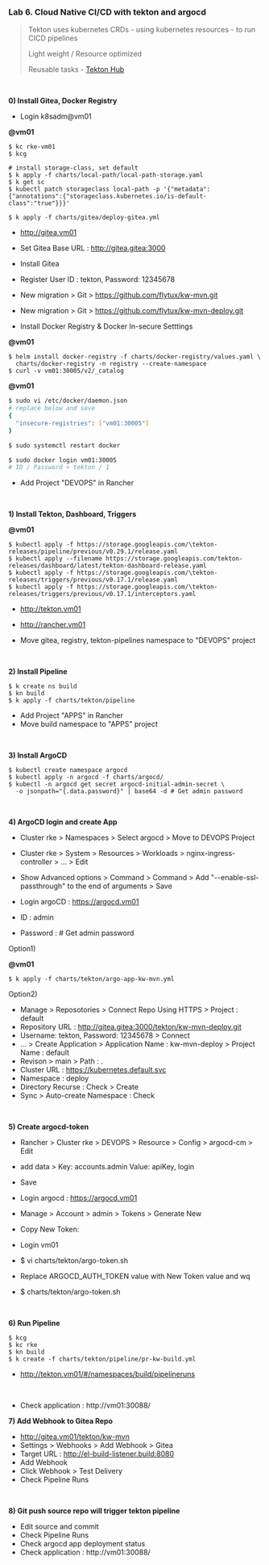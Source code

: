 ### Lab 6. Cloud Native CI/CD with tekton and argocd

> Tekton uses kubernetes CRDs - using kubernetes resources - to run CICD pipelines
> 
> Light weight / Resource optimized 
> 
> Reusable tasks - [Tekton Hub](https://hub.tekton.dev/)

&nbsp;

**0) Install Gitea, Docker Registry**

- Login k8sadm@vm01

**@vm01**

~~~
$ kc rke-vm01
$ kcg

# install storage-class, set default
$ k apply -f charts/local-path/local-path-storage.yaml
$ k get sc
$ kubectl patch storageclass local-path -p '{"metadata": {"annotations":{"storageclass.kubernetes.io/is-default-class":"true"}}}'

$ k apply -f charts/gitea/deploy-gitea.yml
~~~

- http://gitea.vm01
- Set Gitea Base URL : http://gitea.gitea:3000
- Install Gitea
- Register User ID : tekton, Password: 12345678
- New migration > Git > https://github.com/flytux/kw-mvn.git
- New migration > Git > https://github.com/flytux/kw-mvn-deploy.git

- Install Docker Registry & Docker In-secure Setttings

**@vm01**

~~~
$ helm install docker-registry -f charts/docker-registry/values.yaml \
  charts/docker-registry -n registry --create-namespace
$ curl -v vm01:30005/v2/_catalog

~~~

**@vm01**

```bash
$ sudo vi /etc/docker/daemon.json
# replace below and save
{ 
  "insecure-registries": ["vm01:30005"]
}

$ sudo systemctl restart docker

$ sudo docker login vm01:30005
# ID / Password > tekton / 1 
```

- Add Project "DEVOPS" in Rancher

&nbsp;

**1) Install Tekton, Dashboard, Triggers**

**@vm01**

~~~
$ kubectl apply -f https://storage.googleapis.com/\tekton-releases/pipeline/previous/v0.29.1/release.yaml
$ kubectl apply --filename https://storage.googleapis.com/tekton-releases/dashboard/latest/tekton-dashboard-release.yaml
$ kubectl apply -f https://storage.googleapis.com/\tekton-releases/triggers/previous/v0.17.1/release.yaml
$ kubectl apply -f https://storage.googleapis.com/\tekton-releases/triggers/previous/v0.17.1/interceptors.yaml
~~~
- http://tekton.vm01

- http://rancher.vm01

- Move gitea, registry, tekton-pipelines namespace to "DEVOPS" project

&nbsp;

**2) Install Pipeline**

~~~
$ k create ns build
$ kn build
$ k apply -f charts/tekton/pipeline
~~~

- Add Project "APPS" in Rancher
- Move build namespace to "APPS" project

&nbsp;

**3) Install ArgoCD**
~~~
$ kubectl create namespace argocd
$ kubectl apply -n argocd -f charts/argocd/
$ kubectl -n argocd get secret argocd-initial-admin-secret \
  -o jsonpath="{.data.password}" | base64 -d # Get admin password
~~~

&nbsp;

**4) ArgoCD login and create App**

- Cluster rke > Namespaces > Select argocd > Move to DEVOPS Project
- Cluster rke > System > Resources > Workloads > nginx-ingress-controller > ... > Edit
- Show Advanced options > Command > Command > Add "--enable-ssl-passthrough" to the end of arguments > Save

- Login argoCD : https://argocd.vm01
- ID : admin
- Password : # Get admin password

Option1)

**@vm01**

~~~
$ k apply -f charts/tekton/argo-app-kw-mvn.yml
~~~

Option2)

- Manage > Reposotories > Connect Repo Using HTTPS > Project : default 
- Repository URL : http://gitea.gitea:3000/tekton/kw-mvn-deploy.git
- Username: tekton, Password: 12345678 > Connect
- ... > Create Application > Application Name : kw-mvn-deploy > Project Name : default
- Revison > main > Path : .
- Cluster URL : https://kubernetes.default.svc
- Namespace : deploy
- Directory Recurse : Check > Create
- Sync > Auto-create Namespace : Check

&nbsp;

**5) Create argocd-token**
- Rancher > Cluster rke > DEVOPS > Resource > Config > argocd-cm > Edit 
- add data >
  Key: accounts.admin Value: apiKey, login
- Save

- Login argocd : https://argocd.vm01
- Manage > Account > admin > Tokens > Generate New
- Copy New Token:

- Login vm01
- $ vi charts/tekton/argo-token.sh
- Replace ARGOCD_AUTH_TOKEN value with New Token value and wq
- $ charts/tekton/argo-token.sh

&nbsp;

**6) Run Pipeline**
~~~
$ kcg
$ kc rke
$ kn build
$ k create -f charts/tekton/pipeline/pr-kw-build.yml
~~~

- http://tekton.vm01/#/namespaces/build/pipelineruns

&nbsp;

- Check application : http://vm01:30088/ 
  
**7) Add Webhook to Gitea Repo**
- http://gitea.vm01/tekton/kw-mvn
- Settings > Webhooks > Add Webhook > Gitea
- Target URL : http://el-build-listener.build:8080
- Add Webhook
- Click Webhook > Test Delivery
- Check Pipeline Runs

&nbsp;

**8) Git push source repo will trigger tekton pipeline**
- Edit source and commit
- Check Pipeline Runs
- Check argocd app deployment status
- Check application : http://vm01:30088/ 

&nbsp;

